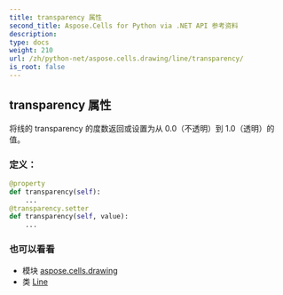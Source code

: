 ```yaml
---
title: transparency 属性
second_title: Aspose.Cells for Python via .NET API 参考资料
description:
type: docs
weight: 210
url: /zh/python-net/aspose.cells.drawing/line/transparency/
is_root: false
---
```

## transparency 属性

将线的 transparency 的度数返回或设置为从 0.0（不透明）到 1.0（透明）的值。
### 定义：
```python
@property
def transparency(self):
    ...
@transparency.setter
def transparency(self, value):
    ...
```

### 也可以看看
* 模块 [aspose.cells.drawing](../../)
* 类 [Line](/cells/zh/python-net/aspose.cells.drawing/line)
